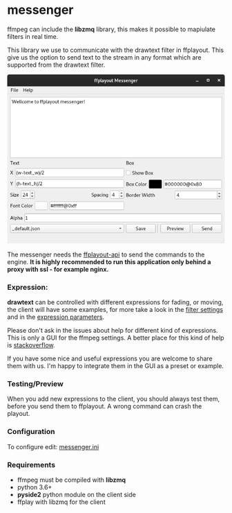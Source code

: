 # messenger
ffmpeg can include the **libzmq** library, this makes it possible to mapiulate filters in real time.

This library we use to communicate with the drawtext filter in ffplayout. This give us the option to send text to the stream in any format which are supported from the drawtext filter.

![messenger](./assets/screenshot.png)

The messenger needs the [ffplayout-api](https://github.com/ffplayout/ffplayout-api) to send the commands to the engine.
**It is highly recommended to run this application only behind a proxy with ssl - for example nginx.**

### Expression:
**drawtext** can be controlled with different expressions for fading, or moving, the client will have some examples, for more take a look in the [filter settings](https://ffmpeg.org/ffmpeg-filters.html#drawtext-1) and in the [expression parameters](https://ffmpeg.org/ffmpeg-all.html#Expression-Evaluation).

Please don't ask in the issues about help for different kind of expressions. This is only a GUI for the ffmpeg settings. A better place for this kind of help is [stackoverflow](https://stackoverflow.com/).

If you have some nice and useful expressions you are welcome to share them with us. I'm happy to integrate them in the GUI as a preset or example.

### Testing/Preview
When you add new expressions to the client, you should always test them, before you send them to ffplayout. A wrong command can crash the playout.

### Configuration
To configure edit: [messenger.ini](./assets/messenger.ini)

### Requirements
- ffmpeg must be compiled with **libzmq**
- python 3.6+
- **pyside2** python module on the client side
- ffplay with libzmq for the client

